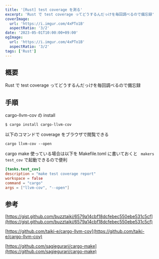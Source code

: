 ```yaml
---
title: '[Rust] test coverage を測る'
excerpt: 'Rust で test coverage ってどうするんだっけを毎回調べるので備忘録'
coverImage: 
  url: 'https://i.imgur.com/4xPTo1B'
  aspectRatio: '3/2'
date: '2023-05-01T10:00:00+09:00'
ogImage:
  url: 'https://i.imgur.com/4xPTo1B'
  aspectRatio: '3/2'
tags: ['Rust']
---
```


## 概要

Rust で test coverage ってどうするんだっけを毎回調べるので備忘録

## 手順

cargo-llvm-cov の install

```console
$ cargo install cargo-llvm-cov
```

以下のコマンドで coverage をブラウザで閲覧できる
```console
cargo llvm-cov --open
```

cargo make 使っている場合は以下を Makefile.toml に書いておくと ` makers test_cov` で起動できるので便利

```toml
[tasks.test_cov]  
description = "make test coverage report"  
workspace = false  
command = "cargo"  
args = ["llvm-cov", "--open"]
```

## 参考

[https://gist.github.com/buzztaiki/6579a14cbf18dcfebec550ebe531c5cf](https://gist.github.com/buzztaiki/6579a14cbf18dcfebec550ebe531c5cf)

[https://github.com/taiki-e/cargo-llvm-cov](https://github.com/taiki-e/cargo-llvm-cov)

[https://github.com/sagiegurari/cargo-make](https://github.com/sagiegurari/cargo-make)